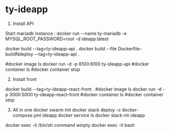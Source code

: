 # ty-ideapp

1. Install API

Start mariadb instance : docker run --name ty-mariadb -e MYSQL_ROOT_PASSWORD=root -d ideapp:latest

docker build --tag=ty-ideapp-api .
docker build --file Dockerfile-buildNdeploy --tag=ty-ideapp-api .

#docker image ls
docker run -d -p 8100:8100 ty-ideapp-api
#docker container ls
#docker container stop <Container NAME or ID>

2. Install front

docker build --tag=ty-ideapp-react-front .
#docker image ls
docker run -d -p 3000:5000 ty-ideapp-react-front
#docker container ls
#docker container stop <Container NAME or ID>

3. All in one
docker swarm init
docker stack deploy -c docker-compose.yml ideapp
docker service ls
docker stack rm ideapp

docker exec -it <Container ID> /bin/sh
command winpty docker exec -it <Container ID> bash
